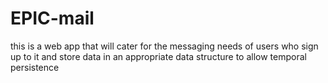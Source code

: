 # EPIC-mail
this is a web app that will cater for the messaging needs of users who sign up to it and store data in an appropriate data structure to allow temporal persistence 
